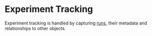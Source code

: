 # Experiment Tracking

Experiment tracking is handled by capturing [runs](run.md), their metadata and relationships to other objects.



